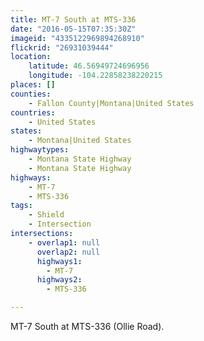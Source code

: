 ```yaml
---
title: MT-7 South at MTS-336
date: "2016-05-15T07:35:30Z"
imageid: "4335122969894268910"
flickrid: "26931039444"
location:
    latitude: 46.56949724696956
    longitude: -104.22858238220215
places: []
counties:
    - Fallon County|Montana|United States
countries:
    - United States
states:
    - Montana|United States
highwaytypes:
    - Montana State Highway
    - Montana State Highway
highways:
    - MT-7
    - MTS-336
tags:
    - Shield
    - Intersection
intersections:
    - overlap1: null
      overlap2: null
      highways1:
        - MT-7
      highways2:
        - MTS-336

---
```

MT-7 South at MTS-336 (Ollie Road).